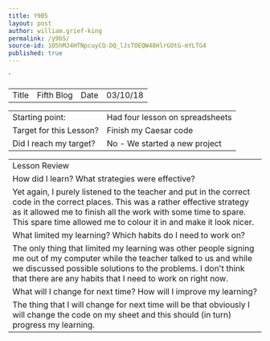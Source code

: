 ```yaml
---
title: Y9B5
layout: post
author: william.grief-king
permalink: /y9b5/
source-id: 1O5hMJ4HTNpcuyCQ-DQ_lJsTOEQW48HlrGOtG-mYLTG4
published: true
---
```

`

<table>
  <tr>
    <td>Title</td>
    <td>Fifth Blog</td>
    <td>Date</td>
    <td>03/10/18</td>
  </tr>
</table>


<table>
  <tr>
    <td>Starting point:</td>
    <td>Had four lesson on spreadsheets</td>
  </tr>
  <tr>
    <td>Target for this Lesson?</td>
    <td>Finish my Caesar code</td>
  </tr>
  <tr>
    <td>Did I reach my target? 
</td>
    <td>No - We started a new project</td>
  </tr>
</table>


<table>
  <tr>
    <td>Lesson Review</td>
  </tr>
  <tr>
    <td>How did I learn? What strategies were effective? </td>
  </tr>
  <tr>
    <td> Yet again, I purely listened to the teacher and put in the correct code in the correct places. This was a rather effective strategy as it allowed me to finish all the work with some time to spare. This spare time allowed me to colour it in and make it look nicer. </td>
  </tr>
  <tr>
    <td>What limited my learning? Which habits do I need to work on? </td>
  </tr>
  <tr>
    <td>The only thing that limited my learning was other people signing me out of my computer while the teacher talked to us and while we discussed possible solutions to the problems. I don't think that there are any habits that I need to work on right now.</td>
  </tr>
  <tr>
    <td>What will I change for next time? How will I improve my learning?</td>
  </tr>
  <tr>
    <td>The thing that I will change for next time will be that obviously I will change the code on my sheet and this should (in turn) progress my learning. </td>
  </tr>
</table>


